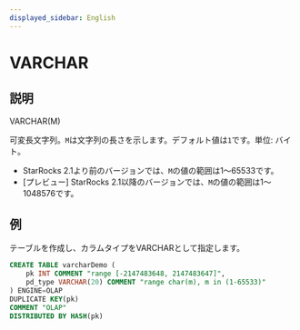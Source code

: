 ```yaml
---
displayed_sidebar: English
---
```


# VARCHAR

## 説明

VARCHAR(M)

可変長文字列。`M`は文字列の長さを示します。デフォルト値は`1`です。単位: バイト。

- StarRocks 2.1より前のバージョンでは、`M`の値の範囲は1～65533です。
- [プレビュー] StarRocks 2.1以降のバージョンでは、`M`の値の範囲は1～1048576です。

## 例

テーブルを作成し、カラムタイプをVARCHARとして指定します。

```SQL
CREATE TABLE varcharDemo (
    pk INT COMMENT "range [-2147483648, 2147483647]",
    pd_type VARCHAR(20) COMMENT "range char(m), m in (1-65533)"
) ENGINE=OLAP 
DUPLICATE KEY(pk)
COMMENT "OLAP"
DISTRIBUTED BY HASH(pk)
```
